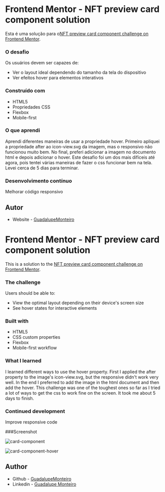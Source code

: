 # Frontend Mentor - NFT preview card component solution

Esta é uma solução para o[NFT preview card component challenge on Frontend Mentor](https://www.frontendmentor.io/challenges/nft-preview-card-component-SbdUL_w0U). 

### O desafio

Os usuários devem ser capazes de:

- Ver o layout ideal dependendo do tamanho da tela do dispositivo
- Ver efeitos hover para elementos interativos

### Construído com

- HTML5
- Propriedades CSS
- Flexbox
- Mobile-first

### O que aprendi

Aprendi diferentes maneiras de usar a propriedade hover. Primeiro apliquei a propriedade after ao icon-view.svg da imagem, mas o responsivo não funcionou muito bem. No final, preferi adicionar a imagem no documento html e depois adicionar o hover. Este desafio foi um dos mais difíceis até agora, pois tentei várias maneiras de fazer o css funcionar bem na tela. Levei cerca de 5 dias para terminar.

### Desenvolvimento contínuo

Melhorar código responsivo

## Autor

- Website - [GuadalupeMonteiro](https://github.com/GuadalupeMonteiro)



# Frontend Mentor - NFT preview card component solution

This is a solution to the [NFT preview card component challenge on Frontend Mentor](https://www.frontendmentor.io/challenges/nft-preview-card-component-SbdUL_w0U). 

### The challenge

Users should be able to:

- View the optimal layout depending on their device's screen size
- See hover states for interactive elements

### Built with

- HTML5 
- CSS custom properties
- Flexbox
- Mobile-first workflow


### What I learned

I learned different ways to use the hover property. First I applied the after property to the image's icon-view.svg, but the responsive didn't work very well. In the end I preferred to add the image in the html document and then add the hover. This challenge was one of the toughest ones so far as I tried a lot of ways to get the css to work fine on the screen. It took me about 5 days to finish.

### Continued development

Improve responsive code

###Screenshot

![card-component](https://user-images.githubusercontent.com/113217529/215537836-067e6f95-44e7-4a4b-b710-4226d0c93b05.png)

![card-component-hover](https://user-images.githubusercontent.com/113217529/215537345-c9723719-5025-4b59-abdc-6b80971afac9.png)

## Author

- Github - [GuadalupeMonteiro](https://github.com/GuadalupeMonteiro)
- Linkedin - [Guadalupe Monteiro](linkedin.com/in/guadalupe-monteiro-silva-015314249)

